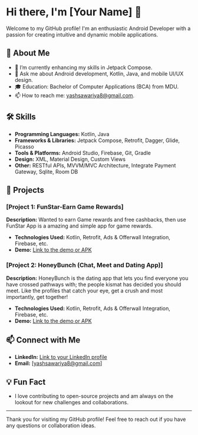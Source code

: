 # Hi there, I'm [Your Name] 👋

Welcome to my GitHub profile! I'm an enthusiastic Android Developer with a passion for creating intuitive and dynamic mobile applications. 

## 🚀 About Me

- 🌱 I’m currently enhancing my skills in Jetpack Compose.
- 💬 Ask me about Android development, Kotlin, Java, and mobile UI/UX design.
- 🎓 Education: Bachelor of Computer Applications (BCA) from MDU.
- 📫 How to reach me: yashsawariya8@gmail.com.

## 🛠️ Skills

- **Programming Languages:** Kotlin, Java
- **Frameworks & Libraries:** Jetpack Compose, Retrofit, Dagger, Glide, Picasso
- **Tools & Platforms:** Android Studio, Firebase, Git, Gradle
- **Design:** XML, Material Design, Custom Views
- **Other:** RESTful APIs, MVVM/MVC Architecture, Integrate Payment Gateway, Sqlite, Room DB

## 📱 Projects

### [Project 1: FunStar-Earn Game Rewards]
**Description:** Wanted to earn Game rewards and free cashbacks, then use
FunStar App is a amazing and simple app for game rewards.

- **Technologies Used:** Kotlin, Retrofit, Ads & Offerwall Integration, Firebase, etc.
- **Demo:** [Link to the demo or APK](#)

### [Project 2: HoneyBunch (Chat, Meet and Dating App)]
**Description:** HoneyBunch is the dating app that lets you find everyone
you have crossed pathways with; the people kismat has
decided you should meet. Like the profiles that catch your
eye, get a crush and most importantly, get together!

- **Technologies Used:** Kotlin, Retrofit, Ads & Offerwall Integration, Firebase, etc.
- **Demo:** [Link to the demo or APK](#)

## 📫 Connect with Me

- **LinkedIn:** [Link to your LinkedIn profile](https://www.linkedin.com/in/yash-sawariya/)
- **Email:** [yashsawariya8@gmail.com]

## 💡 Fun Fact

- I love contributing to open-source projects and am always on the lookout for new challenges and collaborations.

---

Thank you for visiting my GitHub profile! Feel free to reach out if you have any questions or collaboration ideas.


